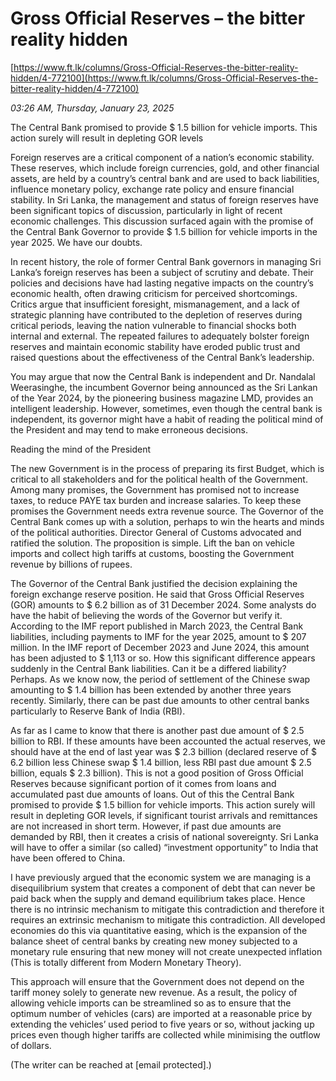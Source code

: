 # Gross Official Reserves – the bitter reality hidden

[https://www.ft.lk/columns/Gross-Official-Reserves-the-bitter-reality-hidden/4-772100](https://www.ft.lk/columns/Gross-Official-Reserves-the-bitter-reality-hidden/4-772100)

*03:26 AM, Thursday, January 23, 2025*

The Central Bank promised to provide $ 1.5 billion for vehicle imports. This action surely will result in depleting GOR levels

Foreign reserves are a critical component of a nation’s economic stability. These reserves, which include foreign currencies, gold, and other financial assets, are held by a country’s central bank and are used to back liabilities, influence monetary policy, exchange rate policy and ensure financial stability. In Sri Lanka, the management and status of foreign reserves have been significant topics of discussion, particularly in light of recent economic challenges. This discussion surfaced again with the promise of the Central Bank Governor to provide $ 1.5 billion for vehicle imports in the year 2025. We have our doubts.

In recent history, the role of former Central Bank governors in managing Sri Lanka’s foreign reserves has been a subject of scrutiny and debate. Their policies and decisions have had lasting negative impacts on the country’s economic health, often drawing criticism for perceived shortcomings. Critics argue that insufficient foresight, mismanagement, and a lack of strategic planning have contributed to the depletion of reserves during critical periods, leaving the nation vulnerable to financial shocks both internal and external. The repeated failures to adequately bolster foreign reserves and maintain economic stability have eroded public trust and raised questions about the effectiveness of the Central Bank’s leadership.

You may argue that now the Central Bank is independent and Dr. Nandalal Weerasinghe, the incumbent Governor being announced as the Sri Lankan of the Year 2024, by the pioneering business magazine LMD, provides an intelligent leadership. However, sometimes, even though the central bank is independent, its governor might have a habit of reading the political mind of the President and may tend to make erroneous decisions.

Reading the mind of the President

The new Government is in the process of preparing its first Budget, which is critical to all stakeholders and for the political health of the Government. Among many promises, the Government has promised not to increase taxes, to reduce PAYE tax burden and increase salaries. To keep these promises the Government needs extra revenue source. The Governor of the Central Bank comes up with a solution, perhaps to win the hearts and minds of the political authorities. Director General of Customs advocated and ratified the solution. The proposition is simple. Lift the ban on vehicle imports and collect high tariffs at customs, boosting the Government revenue by billions of rupees.

The Governor of the Central Bank justified the decision explaining the foreign exchange reserve position. He said that Gross Official Reserves (GOR) amounts to $ 6.2 billion as of 31 December 2024. Some analysts do have the habit of believing the words of the Governor but verify it. According to the IMF report published in March 2023, the Central Bank liabilities, including payments to IMF for the year 2025, amount to $ 207 million. In the IMF report of December 2023 and June 2024, this amount has been adjusted to $ 1,113 or so. How this significant difference appears suddenly in the Central Bank liabilities. Can it be a differed liability? Perhaps. As we know now, the period of settlement of the Chinese swap amounting to $ 1.4 billion has been extended by another three years recently. Similarly, there can be past due amounts to other central banks particularly to Reserve Bank of India (RBI).

As far as I came to know that there is another past due amount of $ 2.5 billion to RBI. If these amounts have been accounted the actual reserves, we should have at the end of last year was $ 2.3 billion (declared reserve of $ 6.2 billion less Chinese swap $ 1.4 billion, less RBI past due amount $ 2.5 billion, equals $ 2.3 billion). This is not a good position of Gross Official Reserves because significant portion of it comes from loans and accumulated past due amounts of loans. Out of this the Central Bank promised to provide $ 1.5 billion for vehicle imports. This action surely will result in depleting GOR levels, if significant tourist arrivals and remittances are not increased in short term. However, if past due amounts are demanded by RBI, then it creates a crisis of national sovereignty. Sri Lanka will have to offer a similar (so called) “investment opportunity” to India that have been offered to China.

I have previously argued that the economic system we are managing is a disequilibrium system that creates a component of debt that can never be paid back when the supply and demand equilibrium takes place. Hence there is no intrinsic mechanism to mitigate this contradiction and therefore it requires an extrinsic mechanism to mitigate this contradiction. All developed economies do this via quantitative easing, which is the expansion of the balance sheet of central banks by creating new money subjected to a monetary rule ensuring that new money will not create unexpected inflation (This is totally different from Modern Monetary Theory).

This approach will ensure that the Government does not depend on the tariff money solely to generate new revenue. As a result, the policy of allowing vehicle imports can be streamlined so as to ensure that the optimum number of vehicles (cars) are imported at a reasonable price by extending the vehicles’ used period to five years or so, without jacking up prices even though higher tariffs are collected while minimising the outflow of dollars.

(The writer can be reached at [email protected].)

